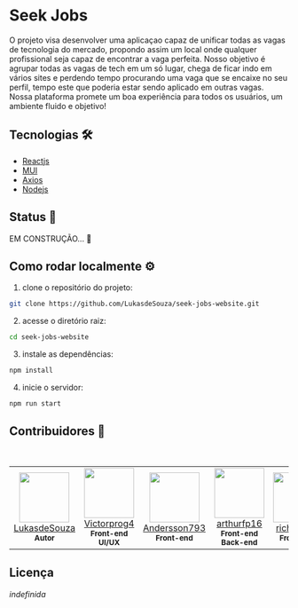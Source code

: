 # Seek Jobs

O projeto visa desenvolver uma aplicaçao capaz de unificar todas as vagas de tecnologia do mercado, propondo assim um local onde qualquer profissional seja capaz de encontrar a vaga perfeita. Nosso objetivo é agrupar todas as vagas de tech em um só lugar, chega de ficar indo em vários sites e perdendo tempo procurando uma vaga que se encaixe no seu perfil, tempo este que poderia estar sendo aplicado em outras vagas. Nossa plataforma promete um boa experiência para todos os usuários, um ambiente fluido e objetivo!

## Tecnologias 🛠

- [Reactjs](https://pt-br.reactjs.org/)
- [MUI](https://mui.com/)
- [Axios](https://axios-http.com/)
- [Nodejs](https://nodejs.org/)

## Status 👀

EM CONSTRUÇÃO...  🚧
<!--EM PRODUÇÃO... 🚀--> 

## Como rodar localmente ⚙️

1. clone o repositório do projeto:

```bash
git clone https://github.com/LukasdeSouza/seek-jobs-website.git
```
2. acesse o diretório raiz:
```bash
cd seek-jobs-website
```
3. instale as dependências:
```bash
npm install
```
4. inicie o servidor:
```bash
npm run start
```

## Contribuidores 🤟

<!--

 TODOS OS AVATARES DEVEM SEGUIR ESSE PADRÃO

<td align="center">
    <img height="90" width="90"
        src="<url para a imagem do avatar>"
    >
    <br>
    <a href="<url para o github pessoal>">
        <nickname>
    </a>
    <br>
    <sub>
        <b> <função no projeto, separada por "<br>"> </b>
    </sub>
</td>

-->
<br>
<table>
    <tr>
        <!--Lucas de Souza-->
        <td align="center">
            <img height="90" width="90"
                src="https://avatars.githubusercontent.com/u/99886292?v=4"
            >
            <br>
            <a href="https://github.com/LukasdeSouza">
                LukasdeSouza
            </a>
            <br>
            <sub>
                <b>Autor</b>
            </sub>
        </td>
        <!--Vitor Hugo-->
        <td align="center">
            <img height="90" width="90"
                src="https://avatars.githubusercontent.com/u/100080203?v=4"
            >
            <br>
            <a href="https://github.com/Victorprog4">
                Victorprog4
            </a>
            <br>
            <sub>
                <b>Front-end</b> <br>
                <b>UI/UX</b>
            </sub>
        </td>
        <!--Andersson Gonçalves-->
        <td align="center">
            <img height="90" width="90" 
                src="https://avatars.githubusercontent.com/u/94249557?s=400&u=72f47fb4e4ed4bb314de7ddae4eee7d033106348&v=4"
            >
            <br>
            <a href="https://github.com/Andersson793">
                Andersson793
            </a>
            <br>
            <sub>
                <b>Front-end</b>
            </sub>
        </td>
        <!--Arthur Fabris-->
        <td align="center">
            <img height="90" width="90" 
                src="https://avatars.githubusercontent.com/u/82186586?v=4"
            >
            <br>
            <a href="https://github.com/arthurfp16">
                arthurfp16
            </a>
            <br>
            <sub>
                <b>Front-end</b><br>
                <b>Back-end</b>
            </sub>
        </td>
        <!--richaardev-->
        <td align="center">
            <img height="90" width="90" 
                src="https://avatars.githubusercontent.com/u/16388439?v=4"
            >
            <br>
            <a href="https://github.com/richaardev">
                richaardev
            </a>
            <br>
            <sub>
                <b>Front-end</b><br>
            </sub>
        </td>
    </tr>
</table>

## Licença

_indefinida_

